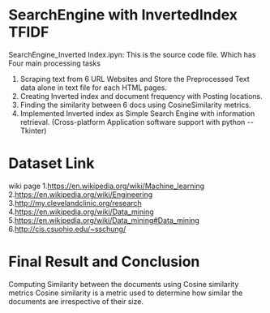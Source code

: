 # SearchEngine with InvertedIndex TFIDF
SearchEngine_Inverted Index.ipyn: This is the source code file. Which has Four main processing tasks
1) Scraping text from 6 URL Websites and Store the Preprocessed Text data alone in text file for each HTML pages.
2) Creating Inverted index and document frequency with Posting locations.
3) Finding the similarity between 6 docs using CosineSimilarity metrics.
4) Implemented Inverted index as Simple Search Engine with information
retrieval. (Cross-platform Application software support with python -- Tkinter)

# Dataset Link
wiki page 
1.https://en.wikipedia.org/wiki/Machine_learning
2.https://en.wikipedia.org/wiki/Engineering
3.http://my.clevelandclinic.org/research
4.https://en.wikipedia.org/wiki/Data_mining
5.https://en.wikipedia.org/wiki/Data_mining#Data_mining
6.http://cis.csuohio.edu/~sschung/

# Final Result and Conclusion
Computing Similarity between the documents using Cosine similarity metrics
Cosine similarity is a metric used to determine how similar the documents are irrespective of their size.
